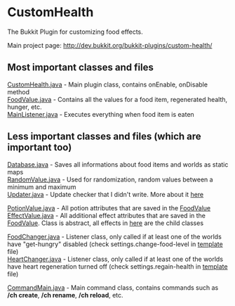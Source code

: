 CustomHealth
============

The Bukkit Plugin for customizing food effects.

Main project page: http://dev.bukkit.org/bukkit-plugins/custom-health/

<h2>Most important classes and files</h2>
<a href="https://github.com/felixfritz/CustomHealth/blob/master/src/at/felixfritz/customhealth/CustomHealth.java">CustomHealth.java</a> - Main plugin class, contains onEnable, onDisable method<br>
<a href="https://github.com/felixfritz/CustomHealth/blob/master/src/at/felixfritz/customhealth/foodtypes/FoodValue.java">FoodValue.java</a> - Contains all the values for a food item, regenerated health, hunger, etc.<br>
<a href="https://github.com/felixfritz/CustomHealth/blob/master/src/at/felixfritz/customhealth/eventlisteners/MainListener.java">MainListener.java</a> - Executes everything when food item is eaten

<h2>Less important classes and files (which are important too)</h2>
<a href="https://github.com/felixfritz/CustomHealth/blob/master/src/at/felixfritz/customhealth/Database.java">Database.java</a> - Saves all informations about food items and worlds as static maps<br>
<a href="https://github.com/felixfritz/CustomHealth/blob/master/src/at/felixfritz/customhealth/util/RandomValue.java">RandomValue.java</a> - Used for randomization, random values between a minimum and maximum<br>
<a href="https://github.com/felixfritz/CustomHealth/blob/master/src/at/felixfritz/customhealth/util/Updater.java">Updater.java</a> - Update checker that I didn't write. More about it <a href="https://forums.bukkit.org/threads/updater-2-0-easy-safe-and-policy-compliant-auto-updating-for-your-plugins-new.96681/">here</a>

<a href="https://github.com/felixfritz/CustomHealth/blob/master/src/at/felixfritz/customhealth/foodtypes/PotionValue.java">PotionValue.java</a> - All potion attributes that are saved in the <a href="https://github.com/felixfritz/CustomHealth/blob/master/src/at/felixfritz/customhealth/foodtypes/FoodValue.java">FoodValue</a><br>
<a href="https://github.com/felixfritz/CustomHealth/blob/master/src/at/felixfritz/customhealth/foodtypes/EffectValue.java">EffectValue.java</a> - All additional effect attributes that are saved in the <a href="https://github.com/felixfritz/CustomHealth/blob/master/src/at/felixfritz/customhealth/foodtypes/FoodValue.java">FoodValue</a>. Class is abstract, all effects in <a href="https://github.com/felixfritz/CustomHealth/tree/master/src/at/felixfritz/customhealth/foodtypes/effects">here</a> are the child classes<br>

<a href="https://github.com/felixfritz/CustomHealth/blob/master/src/at/felixfritz/customhealth/eventlisteners/FoodChanger.java">FoodChanger.java</a> - Listener class, only called if at least one of the worlds have "get-hungry" disabled (check settings.change-food-level in <a href="https://github.com/felixfritz/CustomHealth/blob/master/template0x0159.yml#L25">template</a> file)<br>
<a href="https://github.com/felixfritz/CustomHealth/blob/master/src/at/felixfritz/customhealth/eventlisteners/HeartChanger.java">HeartChanger.java</a> - Listener class, only called if at least one of the worlds have heart regeneration turned off (check settings.regain-health in <a href="https://github.com/felixfritz/CustomHealth/blob/master/template0x0159.yml#L25">template</a> file)<br>

<a href="https://github.com/felixfritz/CustomHealth/blob/master/src/at/felixfritz/customhealth/commands/CommandMain.java">CommandMain.java</a> - Main command class, contains commands such as <b>/ch create</b>, <b>/ch rename</b>, <b>/ch reload</b>, etc.
